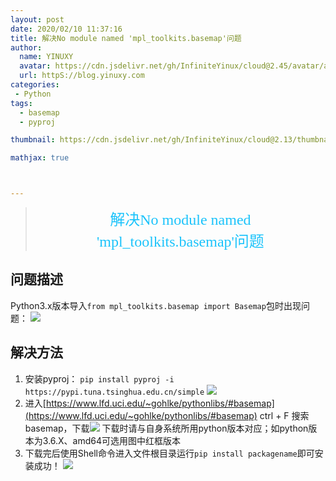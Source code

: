 ```yaml
---
layout: post
date: 2020/02/10 11:37:16 
title: 解决No module named 'mpl_toolkits.basemap'问题
author: 
  name: YINUXY
  avatar: https://cdn.jsdelivr.net/gh/InfiniteYinux/cloud@2.45/avatar/avatar.png
  url: httpS://blog.yinuxy.com
categories: 
 - Python
tags:
  - basemap
  - pyproj

thumbnail: https://cdn.jsdelivr.net/gh/InfiniteYinux/cloud@2.13/thumbnail/script_%E7%9C%8B%E5%9B%BE%E7%8E%8B.jpg

mathjax: true



---
```


> <center><font  size = "5" color = "#1BC3FB"  face = "楷体">解决No module named 'mpl_toolkits.basemap'问题</font></center>

<!-- more -->
## 问题描述 ##
Python3.x版本导入`from mpl_toolkits.basemap import Basemap`包时出现问题：
![](https://cdn.jsdelivr.net/gh/InfiniteYinux/cloud@2.28/img/Error/Feb/output_1.png)
## 解决方法 ##
1. 安装pyproj：
```pip install pyproj -i https://pypi.tuna.tsinghua.edu.cn/simple```
![](https://cdn.jsdelivr.net/gh/InfiniteYinux/cloud@2.28/img/Error/Feb/output_2.png)
2. 进入[https://www.lfd.uci.edu/~gohlke/pythonlibs/#basemap](https://www.lfd.uci.edu/~gohlke/pythonlibs/#basemap)   ctrl + F   搜索 basemap，下载![](https://cdn.jsdelivr.net/gh/InfiniteYinux/cloud@2.28/img/Error/Feb/output_3.png)
下载时请与自身系统所用python版本对应；如python版本为3.6.X、amd64可选用图中红框版本
3. 下载完后使用Shell命令进入文件根目录运行```pip install packagename```即可安装成功！
![](https://cdn.jsdelivr.net/gh/InfiniteYinux/cloud@2.29/img/Error/Feb/output_4.png)